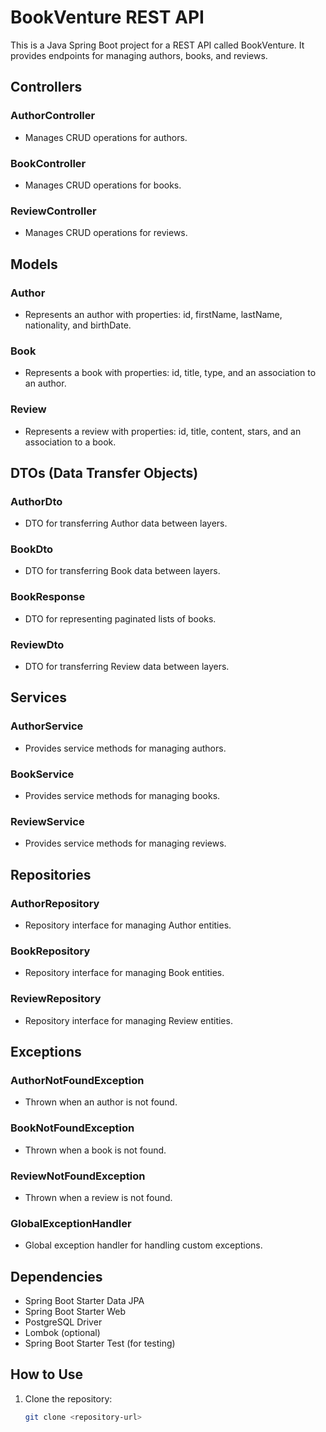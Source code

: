 # BookVenture REST API

This is a Java Spring Boot project for a REST API called BookVenture. It provides endpoints for managing authors, books, and reviews.

## Controllers

### AuthorController
- Manages CRUD operations for authors.

### BookController
- Manages CRUD operations for books.

### ReviewController
- Manages CRUD operations for reviews.

## Models

### Author
- Represents an author with properties: id, firstName, lastName, nationality, and birthDate.

### Book
- Represents a book with properties: id, title, type, and an association to an author.

### Review
- Represents a review with properties: id, title, content, stars, and an association to a book.

## DTOs (Data Transfer Objects)

### AuthorDto
- DTO for transferring Author data between layers.

### BookDto
- DTO for transferring Book data between layers.

### BookResponse
- DTO for representing paginated lists of books.

### ReviewDto
- DTO for transferring Review data between layers.

## Services

### AuthorService
- Provides service methods for managing authors.

### BookService
- Provides service methods for managing books.

### ReviewService
- Provides service methods for managing reviews.

## Repositories

### AuthorRepository
- Repository interface for managing Author entities.

### BookRepository
- Repository interface for managing Book entities.

### ReviewRepository
- Repository interface for managing Review entities.

## Exceptions

### AuthorNotFoundException
- Thrown when an author is not found.

### BookNotFoundException
- Thrown when a book is not found.

### ReviewNotFoundException
- Thrown when a review is not found.

### GlobalExceptionHandler
- Global exception handler for handling custom exceptions.

## Dependencies

- Spring Boot Starter Data JPA
- Spring Boot Starter Web
- PostgreSQL Driver
- Lombok (optional)
- Spring Boot Starter Test (for testing)

## How to Use

1. Clone the repository:
   ```bash
   git clone <repository-url>
